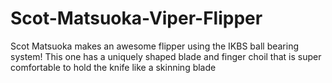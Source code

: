 # Scot-Matsuoka-Viper-Flipper
Scot Matsuoka makes an awesome flipper using the IKBS ball bearing system! This one has a uniquely shaped blade and finger choil that is super comfortable to hold the knife like a skinning blade

